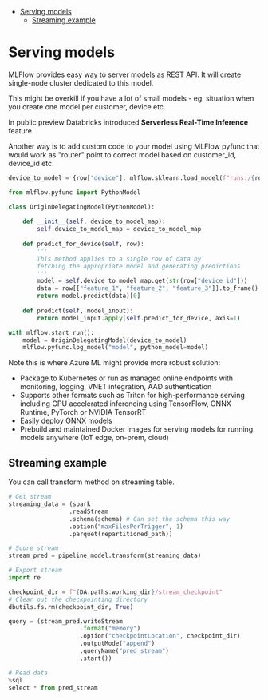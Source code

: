 - [Serving models](#serving-models)
  - [Streaming example](#streaming-example)

# Serving models
MLFlow provides easy way to server models as REST API. It will create single-node cluster dedicated to this model.

This might be overkill if you have a lot of small models - eg. situation when you create one model per customer, device etc. 

In public preview Databricks introduced **Serverless Real-Time Inference** feature.

Another way is to add custom code to your model using MLFlow pyfunc that would work as "router" point to correct model based on customer_id, device_id etc.

```python
device_to_model = {row["device"]: mlflow.sklearn.load_model(f"runs:/{row['run_id']}/{row['device']}") for row in model_df.collect()}

from mlflow.pyfunc import PythonModel

class OriginDelegatingModel(PythonModel):
    
    def __init__(self, device_to_model_map):
        self.device_to_model_map = device_to_model_map
        
    def predict_for_device(self, row):
        '''
        This method applies to a single row of data by
        fetching the appropriate model and generating predictions
        '''
        model = self.device_to_model_map.get(str(row["device_id"]))
        data = row[["feature_1", "feature_2", "feature_3"]].to_frame().T
        return model.predict(data)[0]
    
    def predict(self, model_input):
        return model_input.apply(self.predict_for_device, axis=1)

with mlflow.start_run():
    model = OriginDelegatingModel(device_to_model)
    mlflow.pyfunc.log_model("model", python_model=model)
```

Note this is where Azure ML might provide more robust solution:
- Package to Kubernetes or run as managed online endpoints with monitoring, logging, VNET integration, AAD authentication
- Supports other formats such as Triton for high-performance serving including GPU accelerated inferencing using TensorFlow, ONNX Runtime, PyTorch or NVIDIA TensorRT
- Easily deploy ONNX models
- Prebuild and maintained Docker images for serving models for running models anywhere (IoT edge, on-prem, cloud)

## Streaming example
You can call transform method on streaming table.

```python
# Get stream
streaming_data = (spark
                 .readStream
                 .schema(schema) # Can set the schema this way
                 .option("maxFilesPerTrigger", 1)
                 .parquet(repartitioned_path))

# Score stream
stream_pred = pipeline_model.transform(streaming_data)

# Export stream
import re

checkpoint_dir = f"{DA.paths.working_dir}/stream_checkpoint"
# Clear out the checkpointing directory
dbutils.fs.rm(checkpoint_dir, True) 

query = (stream_pred.writeStream
                    .format("memory")
                    .option("checkpointLocation", checkpoint_dir)
                    .outputMode("append")
                    .queryName("pred_stream")
                    .start())

# Read data
%sql 
select * from pred_stream
```